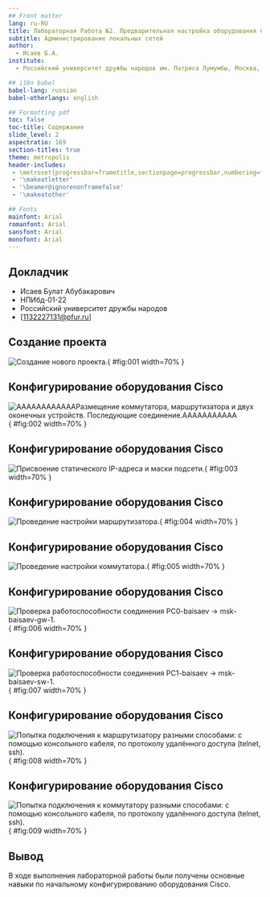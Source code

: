 ```yaml
---
## Front matter
lang: ru-RU
title: Лабораторная Работа №2. Предварительная настройка оборудования Cisco
subtitle: Администрирование локальных сетей
author:
  - Исаев Б.А.
institute:
  - Российский университет дружбы народов им. Патриса Лумумбы, Москва, Россия

## i18n babel
babel-lang: russian
babel-otherlangs: english

## Formatting pdf
toc: false
toc-title: Содержание
slide_level: 2
aspectratio: 169
section-titles: true
theme: metropolis
header-includes:
 - \metroset{progressbar=frametitle,sectionpage=progressbar,numbering=fraction}
 - '\makeatletter'
 - '\beamer@ignorenonframefalse'
 - '\makeatother'

## Fonts
mainfont: Arial
romanfont: Arial
sansfont: Arial
monofont: Arial
---
```



## Докладчик


  * Исаев Булат Абубакарович
  * НПИбд-01-22
  * Российский университет дружбы народов
  * [1132227131@pfur.ru]


## Создание проекта

![Создание нового проекта.](Images/1.png){ #fig:001 width=70% }


## Конфигурирование оборудования Cisco

![AAAAAAAAAAAAРазмещение коммутатора, маршрутизатора и двух оконечных устройств. Последующие соединение.AAAAAAAAAAA](Images/2.png){ #fig:002 width=70% }


## Конфигурирование оборудования Cisco

![Присвоение статического IP-адреса и маски подсети.](Images/3.png){ #fig:003 width=70% }


## Конфигурирование оборудования Cisco

![Проведение настройки маршрутизатора.](Images/4.png){ #fig:004 width=70% }


## Конфигурирование оборудования Cisco

![Проведение настройки коммутатора.](Images/5.png){ #fig:005 width=70% }


## Конфигурирование оборудования Cisco

![Проверка работоспособности соединения PC0-baisaev -> msk-baisaev-gw-1. ](Images/6.png){ #fig:006 width=70% }


## Конфигурирование оборудования Cisco

![Проверка работоспособности соединения PC1-baisaev -> msk-baisaev-sw-1.](Images/7.png){ #fig:007 width=70% }


## Конфигурирование оборудования Cisco

![Попытка подключения к маршрутизатору разными способами: с помощью консольного кабеля, по протоколу удалённого доступа (telnet, ssh).](Images/8.png){ #fig:008 width=70% }


## Конфигурирование оборудования Cisco

![Попытка подключения к коммутатору разными способами: с помощью консольного кабеля, по протоколу удалённого доступа (telnet, ssh). ](Images/9.png){ #fig:009 width=70% }


## Вывод

В ходе выполнения лабораторной работы были получены основные навыки по начальному конфигурированию оборудования Cisco.